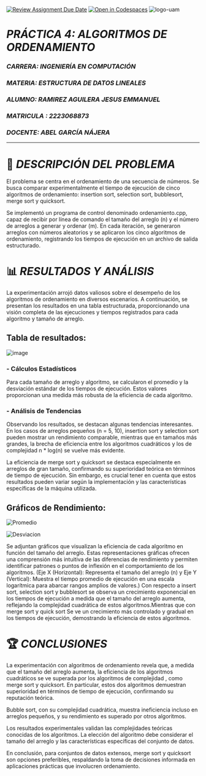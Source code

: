 [![Review Assignment Due Date](https://classroom.github.com/assets/deadline-readme-button-24ddc0f5d75046c5622901739e7c5dd533143b0c8e959d652212380cedb1ea36.svg)](https://classroom.github.com/a/ke8zCzPd)
[![Open in Codespaces](https://classroom.github.com/assets/launch-codespace-7f7980b617ed060a017424585567c406b6ee15c891e84e1186181d67ecf80aa0.svg)](https://classroom.github.com/open-in-codespaces?assignment_repo_id=13627531)
![logo-uam](https://github.com/AGN-Teaching/practica-4-algoritmos-de-ordenamiento-JisusCrace/assets/125590988/193089ae-92be-49bb-b1c7-85aed94e956d)


# *PRÁCTICA 4: ALGORITMOS DE ORDENAMIENTO*

### *CARRERA: INGENIERÍA EN COMPUTACIÓN*

### *MATERIA: ESTRUCTURA DE DATOS LINEALES*

### *ALUMNO: RAMIREZ AGUILERA JESUS EMMANUEL*
### *MATRICULA : 2223068873* 
### *DOCENTE: ABEL GARCÍA NÁJERA*
-------------------------------------------

# :loudspeaker: *DESCRIPCIÓN DEL PROBLEMA*
El problema se centra en el ordenamiento de una secuencia de números. Se busca comparar experimentalmente el tiempo de ejecución de cinco algoritmos de ordenamiento: insertion sort, selection sort, bubblesort, merge sort y quicksort.

Se implementó un programa de control denominado ordenamiento.cpp, capaz de recibir por línea de comando el tamaño del arreglo (n) y el número de arreglos a generar y ordenar (m). En cada iteración, se generaron arreglos con números aleatorios y se aplicaron los cinco algoritmos de ordenamiento, registrando los tiempos de ejecución en un archivo de salida estructurado.

# :bar_chart: *RESULTADOS Y ANÁLISIS*

La experimentación arrojó datos valiosos sobre el desempeño de los algoritmos de ordenamiento en diversos escenarios. A continuación, se presentan los resultados en una tabla estructurada, proporcionando una visión completa de las ejecuciones y tiempos registrados para cada algoritmo y tamaño de arreglo.

## Tabla de resultados: 

![image](https://github.com/AGN-Teaching/practica-4-algoritmos-de-ordenamiento-JisusCrace/assets/125590988/e21054db-e1c1-422e-be03-a080896e1916)

### - Cálculos Estadísticos

Para cada tamaño de arreglo y algoritmo, se calcularon el promedio  y la desviación estándar de los tiempos de ejecución. Estos valores proporcionan una medida más robusta de la eficiencia de cada algoritmo.


### - Análisis de Tendencias

Observando los resultados, se destacan algunas tendencias interesantes. En los casos de arreglos pequeños (n = 5, 10), insertion sort y selection sort pueden mostrar un rendimiento comparable, mientras que en tamaños más grandes, la brecha de eficiencia entre los algoritmos cuadráticos y los de complejidad n * log(n) se vuelve más evidente.

La eficiencia de merge sort y quicksort se destaca especialmente en arreglos de gran tamaño, confirmando su superioridad teórica en términos de tiempo de ejecución. Sin embargo, es crucial tener en cuenta que estos resultados pueden variar según la implementación y las características específicas de la máquina utilizada.

## Gráficos de Rendimiento:
![Promedio](https://github.com/AGN-Teaching/practica-4-algoritmos-de-ordenamiento-JisusCrace/assets/125590988/79ac632a-2b33-488d-9dcd-d38fb062bf7b)

![Desviacion](https://github.com/AGN-Teaching/practica-4-algoritmos-de-ordenamiento-JisusCrace/assets/125590988/207f972d-2b3d-4a84-97f6-f1e2be866db4)


Se adjuntan gráficos que visualizan la eficiencia de cada algoritmo en función del tamaño del arreglo. Estas representaciones gráficas ofrecen una comprensión más intuitiva de las diferencias de rendimiento y permiten identificar patrones o puntos de inflexión en el comportamiento de los algoritmos. (Eje X (Horizontal): Representa el tamaño del arreglo (n) y Eje Y (Vertical): Muestra el tiempo promedio de ejecución en una escala logarítmica para abarcar rangos 
amplios de valores.)
Con respecto a insert sort, selection sort y bubblesort se observa un crecimiento exponencial en los tiempos de ejecución a medida que el tamaño del arreglo aumenta, reflejando la complejidad cuadrática de estos algoritmos.Mientras que con merge sort y quick sort Se ve un crecimiento más controlado y gradual en los tiempos de ejecución, demostrando la eficiencia  de estos algoritmos.  

# :trophy: *CONCLUSIONES*  

La experimentación con algoritmos de ordenamiento revela que, a medida que el tamaño del arreglo aumenta, la eficiencia de los algoritmos cuadráticos se ve superada por los algoritmos de complejidad 
, como merge sort y quicksort. En particular, estos dos algoritmos demuestran superioridad en términos de tiempo de ejecución, confirmando su reputación teórica.

Bubble sort, con su complejidad cuadrática, muestra ineficiencia incluso en arreglos pequeños, y su rendimiento es superado por otros algoritmos.

Los resultados experimentales validan las complejidades teóricas conocidas de los algoritmos. La elección del algoritmo debe considerar el tamaño del arreglo y las características específicas del conjunto de datos.

En conclusión, para conjuntos de datos extensos, merge sort y quicksort son opciones preferibles, respaldando la toma de decisiones informada en aplicaciones prácticas que involucren ordenamiento.
